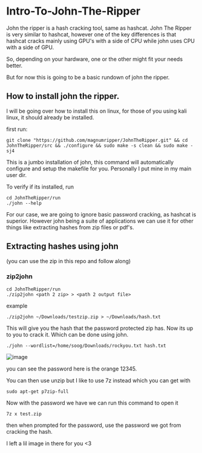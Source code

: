 # Intro-To-John-The-Ripper

John the ripper is a hash cracking tool, same as hashcat. John The Ripper is very similar to hashcat, however one of the key differences is that hashcat cracks mainly using GPU's with a side of CPU while john uses CPU with a side of GPU.

So, depending on your hardware, one or the other might fit your needs better. 

But for now this is going to be a basic rundown of john the ripper. 


## How to install john the ripper. 

I will be going over how to install this on linux, for those of you using kali linux, it should already be installed. 

first run: 
```
git clone "https://github.com/magnumripper/JohnTheRipper.git" && cd JohnTheRipper/src && ./configure && sudo make -s clean && sudo make -sj4 

```
This is a jumbo installation of john, this command will automatically configure and setup the makefile for you. Personally I put mine in my main user dir.

To verify if its installed, run
```
cd JohnTheRipper/run
./john --help
```

For our case, we are going to ignore basic password cracking, as hashcat is superior. However john being a suite of applications we can use it for other things like extracting hashes from zip files or pdf's.


## Extracting hashes using john
(you can use the zip in this repo and follow along)
### zip2john
```
cd JohnTheRipper/run
./zip2john <path 2 zip> > <path 2 output file>
```
example
```
./zip2john ~/Downloads/testzip.zip > ~/Downloads/hash.txt
```
This will give you the hash that the password protected zip has. Now its up to you to crack it. Which can be done using john.
```
./john --wordlist=/home/soog/Downloads/rockyou.txt hash.txt
```

![image](https://github.com/JoshuaHartz/Intro-To-John-The-Ripper/assets/102620766/79d20337-01d8-4a50-823e-9daff6fa1314)

you can see the password here is the orange 12345.

You can then use unzip but I like to use 7z instead which you can get with
```
sudo apt-get p7zip-full
```
Now with the password we have we can run this command to open it
```
7z x test.zip
```
then when prompted for the password, use the password we got from cracking the hash. 

I left a lil image in there for you <3
